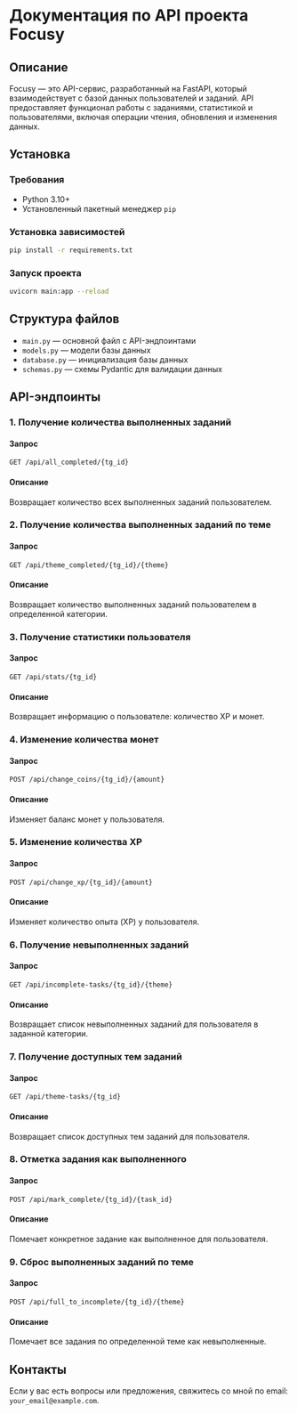 # Документация по API проекта Focusy

## Описание
Focusy — это API-сервис, разработанный на FastAPI, который взаимодействует с базой данных пользователей и заданий. API предоставляет функционал работы с заданиями, статистикой и пользователями, включая операции чтения, обновления и изменения данных.

## Установка

### Требования
- Python 3.10+
- Установленный пакетный менеджер `pip`

### Установка зависимостей
```sh
pip install -r requirements.txt
```

### Запуск проекта
```sh
uvicorn main:app --reload
```

## Структура файлов
- `main.py` — основной файл с API-эндпоинтами
- `models.py` — модели базы данных
- `database.py` — инициализация базы данных
- `schemas.py` — схемы Pydantic для валидации данных

## API-эндпоинты

### 1. Получение количества выполненных заданий
#### Запрос
```http
GET /api/all_completed/{tg_id}
```
#### Описание
Возвращает количество всех выполненных заданий пользователем.

### 2. Получение количества выполненных заданий по теме
#### Запрос
```http
GET /api/theme_completed/{tg_id}/{theme}
```
#### Описание
Возвращает количество выполненных заданий пользователем в определенной категории.

### 3. Получение статистики пользователя
#### Запрос
```http
GET /api/stats/{tg_id}
```
#### Описание
Возвращает информацию о пользователе: количество XP и монет.

### 4. Изменение количества монет
#### Запрос
```http
POST /api/change_coins/{tg_id}/{amount}
```
#### Описание
Изменяет баланс монет у пользователя.

### 5. Изменение количества XP
#### Запрос
```http
POST /api/change_xp/{tg_id}/{amount}
```
#### Описание
Изменяет количество опыта (XP) у пользователя.

### 6. Получение невыполненных заданий
#### Запрос
```http
GET /api/incomplete-tasks/{tg_id}/{theme}
```
#### Описание
Возвращает список невыполненных заданий для пользователя в заданной категории.

### 7. Получение доступных тем заданий
#### Запрос
```http
GET /api/theme-tasks/{tg_id}
```
#### Описание
Возвращает список доступных тем заданий для пользователя.

### 8. Отметка задания как выполненного
#### Запрос
```http
POST /api/mark_complete/{tg_id}/{task_id}
```
#### Описание
Помечает конкретное задание как выполненное для пользователя.

### 9. Сброс выполненных заданий по теме
#### Запрос
```http
POST /api/full_to_incomplete/{tg_id}/{theme}
```
#### Описание
Помечает все задания по определенной теме как невыполненные.

## Контакты
Если у вас есть вопросы или предложения, свяжитесь со мной по email: `your_email@example.com`.

